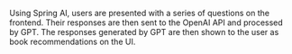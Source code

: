 Using Spring AI, users are presented with a series of questions on the frontend. Their responses are then sent to the OpenAI API and processed by GPT. The responses generated by GPT are then shown to the user as book recommendations on the UI.

